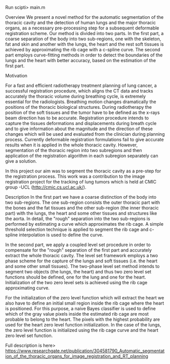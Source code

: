
Run scipti> main.m

Overview
We present a novel method for the automatic segmentation of the thoracic cavity and the detection of human lungs and the major thoracic organs, as a necessary pre-processing step for a subsequent deformable registration scheme. Our method is divided into two parts. In the first part, a coarse separation of the body into two sub-regions, one with the skeleton, fat and skin and another with the lungs, the heart and the rest soft tissues is achieved by approximating the rib cage with a c-spline curve. The second part employs curve-fitting methods in order to detect the boundaries of the lungs and the heart with better accuracy, based on the estimation of the first part.

Motivation

For a fast and efficient radiotherapy treatment planning of lung cancer, a successful registration procedure, which aligns the CT data and tracks accurately the thoracic volume during breathing cycle, is extremely essential for the radiologists.
Breathing motion changes dramatically the positions of the thoracic biological structures. During radiotherapy the position of the soft tissues and the tumor have to be defined as the x-rays beam direction has to be accurate. Registration procedure intends to capture the tissues deformations and displacements during breath cycle and to give information about the magnitude and the direction of these changes which will be used and evaluated from the clinician during planning process.
Currently deformable registration formulations fail to give accurate results when it is applied in the whole thoracic cavity. However, segmentation of the thoracic region into two subregions and then application of the registration algorithm in each subregion separately can give a solution.

In this project our aim was to segment the thoracic cavity as a pre-step for the registration process.
This work was a contribution to the image registration project for the tracking of lung tumors which is held at CMIC group -UCL (http://cmic.cs.ucl.ac.uk/).

Description
In the  first part we have a coarse distinction of the body into two sub-regions.
The one sub-region consists the outer thoracic part with the bones and the fat tissues and the other sub-region
(the inner thoracic part) with the lungs, the heart and some other tissues and structures like the aorta.
In detail, the "rough" separation into the two sub-regions is performed by estimating a curve which approximates the rib cage. A simple threshold selection technique is applied to segment the rib cage and c-spline interpolation is used to define the curve.


In the second part, we apply a coupled level set procedure in order to compensate for the "rough" separation of the first part and accurately extract  the whole thoracic cavity.
The level set framework employs a two phase scheme for the capture of the lungs and soft tissues (i.e. the heart and some other small tissues). The two-phase level set method intends to segment two objects (the lungs, the heart) and thus two zero level set functions should be defined, one for the lung and one for the heart. Initialization of the two zero level sets is achieved using the rib cage approximating curve.

For the initialization of the zero level function which will extract the heart we also have to define an initial small region inside the rib cage where the heart is positioned. For this purpose, a naive Bayes classifier is used to define which of the gray value pixels inside the estimated rib cage are most probable to belong to the heart. The pixels with the highest probability are used for the heart zero level function initialization. In the case of the lungs, the zero level function is initialized using the rib cage curve and the heart zero level set function.

Full description is here> https://www.researchgate.net/publication/304581790_Automatic_segmentation_of_the_thoracic_organs_for_image_registration_and_RT_planning
